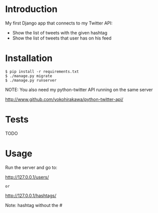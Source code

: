 
# Introduction

My first Django app that connects to my Twitter API:

* Show the list of tweets with the given hashtag
* Show the list of tweets that user has on his feed

# Installation

```
$ pip install -r requirements.txt
$ ./manage.py migrate
$ ./manage.py runserver
```

NOTE: You also need my python-twitter API running on the same server

http://www.github.com/yokohirakawa/python-twitter-api/

# Tests

TODO

# Usage

Run the server and go to:

http://127.0.0.1/users/<screenname>

	or

http://127.0.0.1/hashtags/<hashtag>

Note: hashtag without the #

